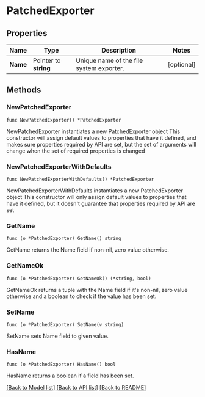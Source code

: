 # PatchedExporter

## Properties

Name | Type | Description | Notes
------------ | ------------- | ------------- | -------------
**Name** | Pointer to **string** | Unique name of the file system exporter. | [optional] 

## Methods

### NewPatchedExporter

`func NewPatchedExporter() *PatchedExporter`

NewPatchedExporter instantiates a new PatchedExporter object
This constructor will assign default values to properties that have it defined,
and makes sure properties required by API are set, but the set of arguments
will change when the set of required properties is changed

### NewPatchedExporterWithDefaults

`func NewPatchedExporterWithDefaults() *PatchedExporter`

NewPatchedExporterWithDefaults instantiates a new PatchedExporter object
This constructor will only assign default values to properties that have it defined,
but it doesn't guarantee that properties required by API are set

### GetName

`func (o *PatchedExporter) GetName() string`

GetName returns the Name field if non-nil, zero value otherwise.

### GetNameOk

`func (o *PatchedExporter) GetNameOk() (*string, bool)`

GetNameOk returns a tuple with the Name field if it's non-nil, zero value otherwise
and a boolean to check if the value has been set.

### SetName

`func (o *PatchedExporter) SetName(v string)`

SetName sets Name field to given value.

### HasName

`func (o *PatchedExporter) HasName() bool`

HasName returns a boolean if a field has been set.


[[Back to Model list]](../README.md#documentation-for-models) [[Back to API list]](../README.md#documentation-for-api-endpoints) [[Back to README]](../README.md)


